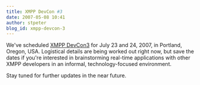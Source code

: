 ```yaml
---
title: XMPP DevCon #3
date: 2007-05-08 10:41
author: stpeter
blog_id: xmpp-devcon-3
---
```


We've scheduled [XMPP DevCon3](http://wiki.jabber.org/index.php/DevCon) for July 23 and 24, 2007, in Portland, Oregon, USA. Logistical details are being worked out right now, but save the dates if you're interested in brainstorming real-time applications with other XMPP developers in an informal, technology-focused environment.

Stay tuned for further updates in the near future.
